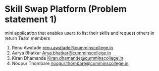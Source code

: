 # Skill Swap Platform (Problem statement 1)
mini application that enables users to list their skills and request others in return
Team members 
1. Renu Awatade   renu.awatade@cumminscollege.in
2. Aarya Bhatkar   Arya.bhatkar@cumminscollege.in
3. Kiran Dhamande   Kiran.dhamande@cumminscollege.in
4. Noopur Thombare  noopur.thombare@cumminscollege.in

